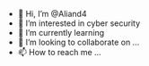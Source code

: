 - 👋 Hi, I’m @Aliand4
- 👀 I’m interested in cyber security 
- 🌱 I’m currently learning 
- 💞️ I’m looking to collaborate on ...
- 📫 How to reach me ...

<!---
Aliand4/Aliand4 is a ✨ special ✨ repository because its `README.md` (this file) appears on your GitHub profile.
You can click the Preview link to take a look at your changes.
--->
